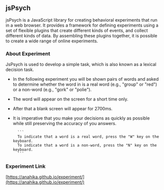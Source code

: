 ## jsPsych
jsPsych is a JavaScript library for creating behavioral experiments that run in a web browser. It provides a framework for defining experiments using a set of flexible plugins that create different kinds of events, and collect different kinds of data. By assembling these plugins together, it is possible to create a wide range of online experiments.

### About Experiment
JsPsych is used to develop a simple task, which is also known as a lexical decision task.

* In the following experiment you will be shown pairs of words and asked to determine whether the word in is a real word (e.g., "group" or "red") or a non-word (e.g., "gork" or "polie").
* The word will appear on the screen for a short time only.
* After that a blank screen will appear for 2700ms.
* It is imperative that you make your decisions as quickly as possible while still preserving the accuracy of you answers.

        ```
        To indicate that a word is a real word, press the "W" key on the keyboard.
        To indicate that a word is a non-word, press the "N" key on the keyboard.
        ```
        
### Experiment Link
[https://anahika.github.io/experiment/](https://anahika.github.io/experiment/)

